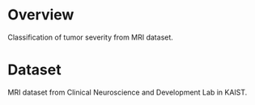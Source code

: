 # Overview
Classification of tumor severity from MRI dataset.

# Dataset
MRI dataset from Clinical Neuroscience and Development Lab in KAIST.
